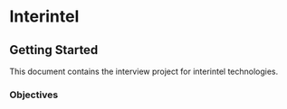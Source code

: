 # Interintel

## Getting Started

This document contains the interview project for interintel technologies.

### Objectives





